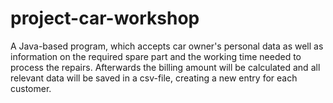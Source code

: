 # project-car-workshop
A Java-based program, which accepts car owner's personal data as well as information on the required spare part and the working time needed to process the repairs. Afterwards the billing amount will be calculated and all relevant data will be saved in a csv-file, creating a new entry for each customer.
